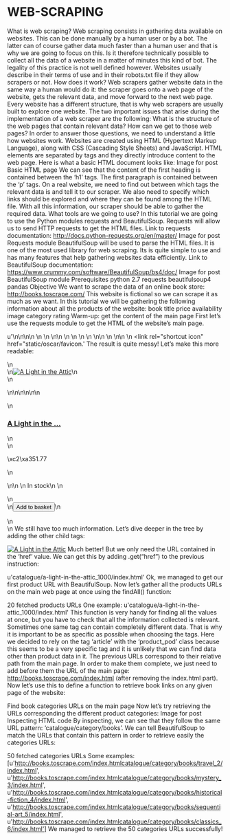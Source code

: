 # WEB-SCRAPING


What is web scraping?
Web scraping consists in gathering data available on websites. This can be done manually by a human user or by a bot. The latter can of course gather data much faster than a human user and that is why we are going to focus on this. Is it therefore technically possible to collect all the data of a website in a matter of minutes this kind of bot. The legality of this practice is not well defined however. Websites usually describe in their terms of use and in their robots.txt file if they allow scrapers or not.
How does it work?
Web scrapers gather website data in the same way a human would do it: the scraper goes onto a web page of the website, gets the relevant data, and move forward to the next web page. Every website has a different structure, that is why web scrapers are usually built to explore one website. The two important issues that arise during the implementation of a web scraper are the following:
What is the structure of the web pages that contain relevant data?
How can we get to those web pages?
In order to answer those questions, we need to understand a little how websites work. Websites are created using HTML (Hypertext Markup Language), along with CSS (Cascading Style Sheets) and JavaScript. HTML elements are separated by tags and they directly introduce content to the web page. Here is what a basic HTML document looks like:
Image for post
Basic HTML page
We can see that the content of the first heading is contained between the ‘h1’ tags. The first paragraph is contained between the ‘p’ tags. On a real website, we need to find out between which tags the relevant data is and tell it to our scraper. We also need to specify which links should be explored and where they can be found among the HTML file. With all this information, our scraper should be able to gather the required data.
What tools are we going to use?
In this tutorial we are going to use the Python modules requests and BeautifulSoup.
Requests will allow us to send HTTP requests to get the HTML files.
Link to requests documentation: http://docs.python-requests.org/en/master/
Image for post
Requests module
BeautifulSoup will be used to parse the HTML files. It is one of the most used library for web scraping. Its is quite simple to use and has many features that help gathering websites data efficiently.
Link to BeautifulSoup documentation: https://www.crummy.com/software/BeautifulSoup/bs4/doc/
Image for post
BeautifulSoup module
Prerequisites
python 2.7
requests
beautifulsoup4
pandas
Objective
We want to scrape the data of an online book store: http://books.toscrape.com/
This website is fictional so we can scrape it as much as we want.
In this tutorial we will be gathering the following information about all the products of the website:
book title
price
availability
image
category
rating
Warm-up: get the content of the main page
First let’s use the requests module to get the HTML of the website’s main page.

u'<!DOCTYPE html>\n<!--[if lt IE 7]>      <html lang="en-us" class="no-js lt-ie9 lt-ie8 lt-ie7"> <![endif]-->\n<!--[if IE 7]>         <html lang="en-us" class="no-js lt-ie9 lt-ie8"> <![endif]-->\n<!--[if IE 8]>         <html lang="en-us" class="no-js lt-ie9"> <![endif]-->\n<!--[if gt IE 8]><!--> <html lang="en-us" class="no-js"> <!--<![endif]-->\n    <head>\n        <title>\n    All products | Books to Scrape - Sandbox\n</title>\n\n        <meta http-equiv="content-type" content="text/html; charset=UTF-8" />\n        <meta name="created" content="24th Jun 2016 09:29" />\n        <meta name="description" content="" />\n        <meta name="viewport" content="width=device-width" />\n        <meta name="robots" content="NOARCHIVE,NOCACHE" />\n\n        <!-- Le HTML5 shim, for IE6-8 support of HTML elements -->\n        <!--[if lt IE 9]>\n        <script src="//html5shim.googlecode.com/svn/trunk/html5.js"></script>\n        <![endif]-->\n\n        \n            <link rel="shortcut icon" href="static/oscar/favicon.'
The result is quite messy! Let’s make this more readable:

<html class="no-js" lang="en-us">
 <!--<![endif]-->
 <head>
  <title>
   All products | Books to Scrape - Sandbox
  </title>
  <meta content="text/html; charset=utf-8" http-equiv="content-type"/>
  <meta content="24th Jun 2016 09:29" name="created"/>
  <meta content="" name="description"/>
  <meta content="width=device-width" name="viewport"/>
  <meta content="NOARCHIVE,NOCACHE" name="robots"/>
  <!-- Le HTML5 shim, for IE6-8 support of HTML elements -->
  <!--[if lt IE 9]>
        <script src="//html5shim.googlecode.com/svn/trunk/html5.js"></script>
        <![endif]-->
  <link href="static/oscar/favicon.ico" rel="shortcut icon"/>
  <link href="static/oscar/css/styles.css" rel="stylesheet" type="tex
The function prettify() makes the HTML more readable. However we will not use this directly to explore where the relevant data is.
Let’s define a function to request and parse a HTML web page as we will need this a lot during this tutorial:

Find book URLs on the main page
Now let’s start to dive deeper into the subject. In order to get the book data, we need to be able to access their product page. The first step consist in finding the URL of every book product page.
In your browser, go onto the website main page, right-click on the name of a product and click on inspect. This will show you the HTML part of the web page corresponding to this element. Congratulations, you have found the first book link!
Note the structure of the HTML code:
Image for post
Inspecting HTML code
You can try this with every other product on the page: the structure is always the same. The link of the product corresponds to the ‘href’ attribute of the ‘a’ tag. This one belongs to an ‘article’ tag with the a class value ‘product_pod’. This seems to be a reliable source to spot product URLs.
BeautifulSoup enables us to find those special ‘article’ tags. We can wall the find() function in order to find the first occurence of this tag in the HTML:

<article class="product_pod">\n<div class="image_container">\n<a href="catalogue/a-light-in-the-attic_1000/index.html"><img alt="A Light in the Attic" class="thumbnail" src="media/cache/2c/da/2cdad67c44b002e7ead0cc35693c0e8b.jpg"/></a>\n</div>\n<p class="star-rating Three">\n<i class="icon-star"></i>\n<i class="icon-star"></i>\n<i class="icon-star"></i>\n<i class="icon-star"></i>\n<i class="icon-star"></i>\n</p>\n<h3><a href="catalogue/a-light-in-the-attic_1000/index.html" title="A Light in the Attic">A Light in the ...</a></h3>\n<div class="product_price">\n<p class="price_color">\xc2\xa351.77</p>\n<p class="instock availability">\n<i class="icon-ok"></i>\n    \n        In stock\n    \n</p>\n<form>\n<button class="btn btn-primary btn-block" data-loading-text="Adding..." type="submit">Add to basket</button>\n</form>\n</div>\n</article>
We still have too much information.
Let’s dive deeper in the tree by adding the other child tags:

<a href="catalogue/a-light-in-the-attic_1000/index.html"><img alt="A Light in the Attic" class="thumbnail" src="media/cache/2c/da/2cdad67c44b002e7ead0cc35693c0e8b.jpg"/></a>
Much better! But we only need the URL contained in the ‘href’ value.
We can get this by adding .get(“href”) to the previous instruction:

u'catalogue/a-light-in-the-attic_1000/index.html'
Ok, we managed to get our first product URL with BeautifulSoup.
Now let’s gather all the products URLs on the main web page at once using the findAll() function:

20 fetched products URLs
One example:
u'catalogue/a-light-in-the-attic_1000/index.html'
This function is very handy for finding all the values at once, but you have to check that all the information collected is relevant. Sometimes one same tag can contain completely different data. That is why it is important to be as specific as possible when choosing the tags. Here we decided to rely on the tag ‘article’ with the ‘product_pod’ class because this seems to be a very specific tag and it is unlikely that we can find data other than product data in it.
The previous URLs correspond to their relative path from the main page. In order to make them complete, we just need to add before them the URL of the main page: http://books.toscrape.com/index.html (after removing the index.html part).
Now let’s use this to define a function to retrieve book links on any given page of the website:

Find book categories URLs on the main page
Now let’s try retrieving the URLs corresponding the different product categories:
Image for post
Inspecting HTML code
By inspecting, we can see that they follow the same URL pattern: ‘catalogue/category/books’.
We can tell BeautifulSoup to match the URLs that contain this pattern in order to retrieve easily the categories URLs:

50 fetched categories URLs
Some examples:[u'http://books.toscrape.com/index.htmlcatalogue/category/books/travel_2/index.html',
 u'http://books.toscrape.com/index.htmlcatalogue/category/books/mystery_3/index.html',
 u'http://books.toscrape.com/index.htmlcatalogue/category/books/historical-fiction_4/index.html',
 u'http://books.toscrape.com/index.htmlcatalogue/category/books/sequential-art_5/index.html',
 u'http://books.toscrape.com/index.htmlcatalogue/category/books/classics_6/index.html']
We managed to retrieve the 50 categories URLs successfully!
